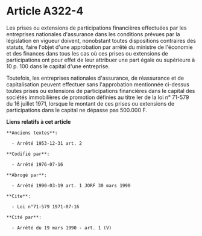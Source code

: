 # Article A322-4

Les prises ou extensions de participations financières effectuées par les entreprises nationales d'assurance dans les
conditions prévues par la législation en vigueur doivent, nonobstant toutes dispositions contraires des statuts, faire
l'objet d'une approbation par arrêté du ministre de l'économie et des finances dans tous les cas où ces prises ou extensions
de participations ont pour effet de leur attribuer une part égale ou supérieure à 10 p. 100 dans le capital d'une entreprise.

Toutefois, les entreprises nationales d'assurance, de réassurance et de capitalisation peuvent effectuer sans l'approbation
mentionnée ci-dessus toutes prises ou extensions de participations financières dans le capital des sociétés immobilières de
promotion définies au titre Ier de la loi n° 71-579 du 16 juillet 1971, lorsque le montant de ces prises ou extensions de
participations dans le capital ne dépasse pas 500.000 F.

**Liens relatifs à cet article**

	**Anciens textes**:

	  - Arrêté 1953-12-31 art. 2

	**Codifié par**:

	  - Arrêté 1976-07-16

	**Abrogé par**:

	  - Arrêté 1990-03-19 art. 1 JORF 30 mars 1990

	**Cite**:

	  - Loi n°71-579 1971-07-16

	**Cité par**:

	  - Arrêté du 19 mars 1990 - art. 1 (V)
